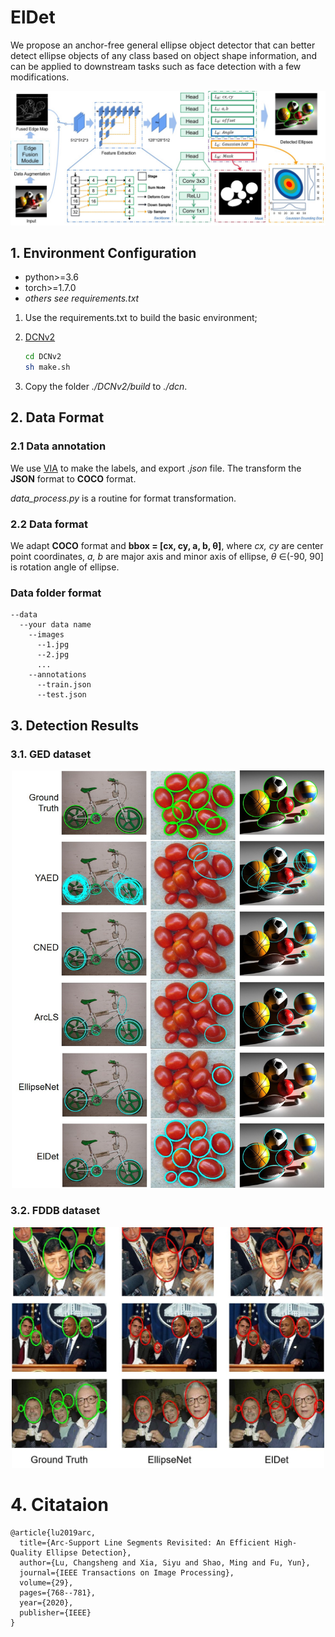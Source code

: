 # ElDet
We propose an anchor-free general ellipse object detector that can better detect ellipse objects of any class based on object shape information, and can be applied to downstream tasks such as face detection with a few modifications.
<div align=center>
<img src="/imgs/overview.jpg" width=800>
</div>

## 1. Environment Configuration
- python>=3.6
- torch>=1.7.0
- *others see requirements.txt*

1. Use the requirements.txt to build the basic environment;
2. [DCNv2](https://github.com/jinfagang/DCNv2_latest.git)
  
    ```bash
    cd DCNv2
    sh make.sh
    ```
3. Copy the folder *./DCNv2/build* to *./dcn*.
    

## 2. Data Format
### 2.1 Data annotation
We use [VIA](https://www.robots.ox.ac.uk/~vgg/software/via/) to make the labels, and export *.json* file. The transform the **JSON** format to **COCO** format. 

*data_process.py* is a routine for format transformation.

### 2.2 Data format
We adapt **COCO** format and **bbox = \[cx, cy, a, b, θ]**, where *cx, cy* are center point coordinates, *a, b* are major axis and minor axis of ellipse, *θ* ∈(-90, 90] is rotation angle of ellipse.

### Data folder format
```
--data
  --your data name
    --images
      --1.jpg
      --2.jpg
      ...    
    --annotations
      --train.json
      --test.json
```

## 3. Detection Results
### 3.1. GED dataset
<div align=center>
<img src="/imgs/GED.jpg" width=500>
</div>

### 3.2. FDDB dataset
<div align=center>
<img src="/imgs/FDDB.jpg" width=500>
</div>

# 4. Citataion
```
@article{lu2019arc,
  title={Arc-Support Line Segments Revisited: An Efficient High-Quality Ellipse Detection},
  author={Lu, Changsheng and Xia, Siyu and Shao, Ming and Fu, Yun},
  journal={IEEE Transactions on Image Processing},
  volume={29},
  pages={768--781},
  year={2020},
  publisher={IEEE}
}
```
